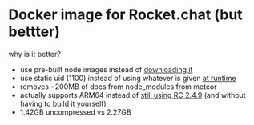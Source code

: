 # Docker image for Rocket.chat (but bettter)

why is it better?
- use pre-built node images instead of [downloading it](https://github.com/RocketChat/Docker.Official.Image/blob/master/6.4/Dockerfile#L7)
- use static uid (1100) instead of using whatever is given [at runtime](https://github.com/RocketChat/Docker.Official.Image/blob/master/6.4/Dockerfile#L44-L45)
- removes ~200MB of docs from node_modules from meteor
- actually supports ARM64 instead of [still using RC 2.4.9](https://github.com/RocketChat/Rocket.Chat.Embedded.arm64/tree/develop/docker/rocketchat) (and without having to build it yourself)
- 1.42GB uncompressed vs 2.27GB